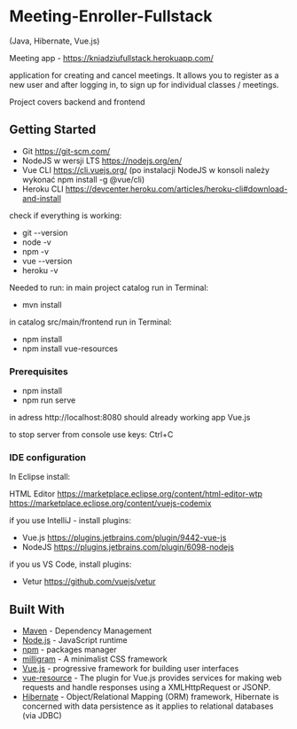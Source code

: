 # Meeting-Enroller-Fullstack 

(Java, Hibernate, Vue.js)

Meeting app - https://kniadziufullstack.herokuapp.com/

application for creating and cancel meetings. It allows you to register as a new user and after logging in, to sign up for individual classes / meetings.

Project covers backend and frontend 

## Getting Started

- Git https://git-scm.com/
- NodeJS w wersji LTS https://nodejs.org/en/ 
- Vue CLI https://cli.vuejs.org/ (po instalacji NodeJS w konsoli należy wykonać npm install -g @vue/cli)
- Heroku CLI https://devcenter.heroku.com/articles/heroku-cli#download-and-install

check if everything is working:
- git --version
- node -v
- npm -v
- vue --version
- heroku -v

Needed to run:
in main project catalog run in Terminal:  
- mvn install

in catalog src/main/frontend run in Terminal:
- npm install
- npm install vue-resources

### Prerequisites

- npm install
- npm run serve

in adress http://localhost:8080 should already working app Vue.js

to stop server from console use keys:  Ctrl+C


### IDE configuration

In Eclipse install:

HTML Editor https://marketplace.eclipse.org/content/html-editor-wtp
https://marketplace.eclipse.org/content/vuejs-codemix

if you use IntelliJ - install plugins:

 -  Vue.js https://plugins.jetbrains.com/plugin/9442-vue-js
 - NodeJS https://plugins.jetbrains.com/plugin/6098-nodejs

if you us VS Code, install plugins:
  - Vetur https://github.com/vuejs/vetur


## Built With
* [Maven](https://maven.apache.org/) - Dependency Management
* [Node.js](https://nodejs.org/en/) - JavaScript runtime
* [npm](https://www.npmjs.com/) - packages manager
* [milligram](https://milligram.io/) - A minimalist CSS framework
* [Vue.js](https://vuejs.org/) - progressive framework for building user interfaces
* [vue-resource](https://github.com/pagekit/vue-resource) - The plugin for Vue.js provides services for making web requests 
  and handle responses using a XMLHttpRequest or JSONP.
* [Hibernate](https://hibernate.org/) - Object/Relational Mapping (ORM) framework, Hibernate is concerned with data persistence as it  applies to relational databases (via JDBC)










